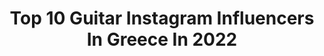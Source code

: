 ---
title: Top 10 Guitar Instagram Influencers In Greece In 2022
description: >-
  Find top guitar Instagram influencers in Greece in 2022. Most popular hashtags: #greece #summer #music #guitar.
platform: Instagram
hits: 29
text_top: Discover the best Instagram profiles on inBeat.
text_bottom: Our platform has 29 Instagram influencers like this in Greece for you to collaborate.
profiles:
  - username: "stavros.kostis"
    fullname: >-
      Σταυρος Κωστης
    bio: >-
      Alcatrash|Guitarist @alcatrash.band @kalomesimeraki @panik_entertainment_group @skaitv.gr
    location: "Greece"
    followers: 15612
    engagement: 1346
    commentsToLikes: 0.016388
    id: ckap0ocstr6650i78nkcbuece
    verified: false
    hashtags: "#tbt, #ax8, #studio, #alcatrash"
  - username: "konstantinos.kazakos"
    fullname: >-
      Konstantinos kazakos
    bio: >-
      Artist #actor #theater #guitarist #music #motorbikes
    location: "Greece"
    followers: 9142
    engagement: 1345
    commentsToLikes: 0.017580
    id: ck5pvdyexhegi0i113e510lde
    verified: false
    hashtags: "#onset, #openbeyond, #manousakis, #opentv"
  - username: "alekbaron"
    fullname: >-
      𝕬𝖑𝖊𝖐𝖘𝖆𝖓𝖉𝖊𝖗 𝕸𝖎𝖑𝖜𝖎𝖜-𝕭𝖆𝖗𝖔𝖓
    bio: >-
      Coach in The Voice of Poland and The Voice Kids ✌🏻 Guitarist and producer in Afromental 🤘🏻 mail: alekbaron@me.com
    location: "Greece"
    followers: 335560
    engagement: 563
    commentsToLikes: 0.006323
    id: ck14jf2q2k0cz0i193t96zkjl
    verified: true
    hashtags: "#thevoice, #dreadlocks, #dreads, #season11"
  - username: "dimitris_isaris"
    fullname: >-
      🎻🎶Dimitris Filmusic🎶🎻
    bio: >-
      Founding Member of @duoviolins Violinist of "Take Me to Infinity" Filmusic Composer Guitarist Emotional (very) Magic Seeker #duoviolins #dimitrismusic
    location: "Greece"
    followers: 11759
    engagement: 513
    commentsToLikes: 0.023531
    id: ck15rjzhp8an30i1997wgpw8d
    verified: false
    hashtags: "#santorini, #september, #summer, #moon"
  - username: "yiannis_papadopoulos"
    fullname: >-
      𝐘𝐢𝐚𝐧𝐧𝐢𝐬 𝐏𝐚𝐩𝐚𝐝𝐨𝐩𝐨𝐮𝐥𝐨𝐬 ♾️
    bio: >-
      🇬🇷➟⁣⁣🇺🇸 ▪️Lead Guitarist of @scottstapp (Creed)🔥 ▪️Multi-Award-Winning🎸 ▪️Skype Lessons Available 📩 ▪️Artist @jtc_guitar 💥 ⬇️⬇️⬇️Get my books here:
    location: "Greece"
    followers: 25664
    engagement: 266
    commentsToLikes: 0.042809
    id: ck0uaogp7cnao0i19wcqpsd8a
    verified: false
    hashtags: "#solodeguitarra, #guitarsarebetter, #rockstyle, #beard"
  - username: "markoskoumaris"
    fullname: >-
      Markos Koumaris
    bio: >-
      🇬🇷 greek musician songwriter, singer, guitarist , bandleader of @locomondo.official Reggae, Ska, Folk, Rebetiko 🌞🏝🎸✊️
    location: "Greece"
    followers: 6971
    engagement: 1698
    commentsToLikes: 0.012371
    id: ck6txhrmwxwrg0j71vfunf9hv
    verified: false
    hashtags: "#locomondo, #worldmusic, #greekband, #greece"
  - username: "roamuk"
    fullname: >-
      ROAM
    bio: >-
      Vocals - @costelloroam Vocals / Guitar - @alexjamesadam Guitar - @samveness Bass - @mattroskilly Drums - @milesgill.
    location: "Greece"
    followers: 27621
    engagement: 306
    commentsToLikes: 0.018347
    id: ck0w1m34xk0ad0i19pv8zewf3
    verified: true
    hashtags: "#slamdunk, #letthemusicplay"
  - username: "gusgofficial"
    fullname: >-
      Gus G
    bio: >-
      The Official GUS G. Instagram page. Guitarist/founder @firewindofficial. Ozzy alumni. CEO @blackfirepickups New album “Firewind” Out Now:
    location: "Greece"
    followers: 83828
    engagement: 192
    commentsToLikes: 0.017184
    id: ck0vziiwn99vq0i191fu1aa7u
    verified: true
    hashtags: "#firewind, #gusg, #newvideo, #firewindband"
  - username: "giannis_grosis"
    fullname: >-
      Giannis Grosis
    bio: >-
      X-Factor Winner @panik_entertainment_group #ksereikaneis 💥 New Single
    location: "Greece"
    followers: 17975
    engagement: 1635
    commentsToLikes: 0.019053
    id: ck5zkfwtkjeng0i14hd5q4llr
    verified: false
    hashtags: "#unplugged, #music, #guitar, #live"
  - username: "michalis_nanouris"
    fullname: >-
      Michalis Nanouris
    bio: >-
      🏠Athens-Heraklion, Greece🇬🇷 🎓UoC, Applied Maths 🎤@itsmemichalis 🎥NEW VIDEO ON YOUTUBE⤵️
    location: "Greece"
    followers: 11880
    engagement: 883
    commentsToLikes: 0.122138
    id: ck14jcq0mjogs0i19jx0xdx7p
    verified: false
    hashtags: "#summer, #instalike, #blogger, #menoumespiti"
---